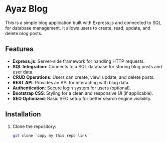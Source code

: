 # Ayaz Blog

This is a simple blog application built with Express.js and connected to SQL for database management. It allows users to create, read, update, and delete blog posts.

## Features

- **Express.js**: Server-side framework for handling HTTP requests.
- **SQL Integration**: Connects to a SQL database for storing blog posts and user data.
- **CRUD Operations**: Users can create, view, update, and delete posts.
- **REST API**: Provides an API for interacting with blog data.
- **Authentication**: Secure login system for users (optional).
- **Bootstrap CSS**: Styling for a clean and responsive UI (if applicable).
- **SEO Optimized**: Basic SEO setup for better search engine visibility.

## Installation

1. Clone the repository:
   ```bash
   git clone `copy my this repo link `
